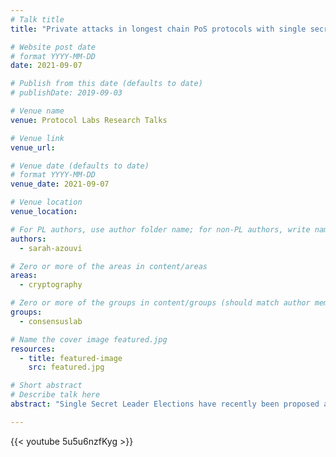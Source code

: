 ```yaml
---
# Talk title
title: "Private attacks in longest chain PoS protocols with single secret leader election"

# Website post date
# format YYYY-MM-DD
date: 2021-09-07

# Publish from this date (defaults to date)
# publishDate: 2019-09-03

# Venue name
venue: Protocol Labs Research Talks

# Venue link
venue_url:

# Venue date (defaults to date)
# format YYYY-MM-DD
venue_date: 2021-09-07

# Venue location
venue_location:

# For PL authors, use author folder name; for non-PL authors, write name as in paper within ""
authors:
  - sarah-azouvi

# Zero or more of the areas in content/areas
areas:
  - cryptography

# Zero or more of the groups in content/groups (should match author membership)
groups:
  - consensuslab

# Name the cover image featured.jpg
resources:
  - title: featured-image
    src: featured.jpg

# Short abstract
# Describe talk here
abstract: "Single Secret Leader Elections have recently been proposed as an improved leader election mechanism for proof-of-stake blockchains. However, the security gain they provide has not been quantified. In this talk, Protocol Labs research Sarah Azouvi presents a comparison of proof-of-stake longest-chain protocols that are based on Single Secret Leader Elections (SSLE)– that elect exactly one leader per round – versus those based on Probabilistic Leader Elections (PLE) – where one leader is elected on expectation."

---
```



{{< youtube 5u5u6nzfKyg >}}
